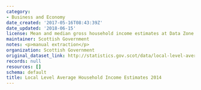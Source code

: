 ```yaml
---
category:
- Business and Economy
date_created: '2017-05-16T08:43:39Z'
date_updated: '2018-06-15'
license: Mean and median gross household income estimates at Data Zone level for 2014
maintainer: Scottish Government
notes: <p>manual extraction</p>
organization: Scottish Government
original_dataset_link: http://statistics.gov.scot/data/local-level-average-household-income-estimates-2014
records: null
resources: []
schema: default
title: Local Level Average Household Income Estimates 2014
---
```

